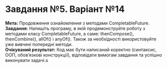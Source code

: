 # Завдання №5. Варіант №14
**Мета:** Продовження ознайомлення з методами CompletableFuture.\
**Завдання:** Напишіть програму, в якій продемонструйте роботу з
методами класу CompletableFuture, а саме: thenCompose(), thenCombine(), allOf() і anyOf(). Також за необхідності використовуйте уже вивчені попередні методи.\
**Очікуваний результат:** Код має бути написаний коректно (синтаксис, ООП, обов’язкові конструкції), відповідати вимогам завдання та успішно виконувати задачі.s